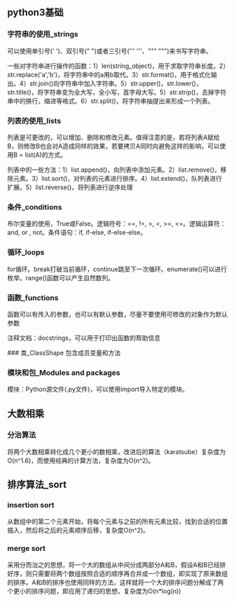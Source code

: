 ## python3基础
### 字符串的使用_strings
可以使用单引号(' ')、双引号(" ")或者三引号(''' '''、""" """)来书写字符串。
<p>一些对字符串进行操作的函数：1）len(string_object)，用于求取字符串长度。2）str.replace('a','b')，将字符串中的a用b取代。3）str.format()，用于格式化输出。4）str.join()向字符串中加入字符串。5）str.upper()，str.lower()，str.title()，将字符串变为全大写，全小写，首字母大写。5）str.strip()，去掉字符串中的换行，缩进等格式。6）str.split()，将字符串抽提出来形成一个列表。</p>

### 列表的使用_lists
<p>列表是可更改的，可以增加、删除和修改元素。值得注意的是，若将列表A赋给B，则修改B也会对A造成同样的效果，若要拷贝A同时向避免这样的影响，可以使用B = list(A)的方式。</p>
<p>列表中的一些方法：1）list.append()，向列表中添加元素。2）list.remove()，移除元素。3）list.sort()，对列表的元素进行排序。4）list.extend()，队列表进行扩展。5）list.reverse()，将列表进行逆序处理</p>

### 条件_conditions
布尔变量的使用，True或False。逻辑符号：==, !=, >, <, >=, <=。逻辑运算符：and, or , not。条件语句：if, if-else, if-else-else。
### 循环_loops
for循环。break打破当前循环，continue跳至下一次循环。enumerate()可以进行枚举。range()函数可以产生自然数列。
### 函数_functions
<p>函数可以有传入的参数，也可以有默认参数，尽量不要使用可修改的对象作为默认参数</p>
<p>注释文档：docstrings，可以用于打印出函数的帮助信息</p>
### 类_ClassShape
包含成员变量和方法

### 模块和包_Modules and packages
模块：Python源文件(.py文件)，可以使用import导入特定的模块。
## 大数相乘
### 分治算法
将两个大数相乘转化成几个更小的数相乘，改进后的算法（karatsube）复杂度为O(n^1.6)，而使用经典的计算方法，复杂度为O(n^2)。

## 排序算法_sort
### insertion sort
从数组中的第二个元素开始，将每个元素与之前的所有元素比较，找到合适的位置插入，然后将之后的元素顺序后移，复杂度O(n^2)。
### merge sort
采用分而治之的思想，将一个大的数组从中间分成两部分A和B，假设A和B已经排好序，则只需要将两个数组按照合适的顺序再合并成一个数组，即实现了原来数组的排序。A和B的排序也使用同样的方法，这样就将一个大的排序问题分解成了两个更小的排序问题，即应用了递归的思想，复杂度为O(n*log(n))

